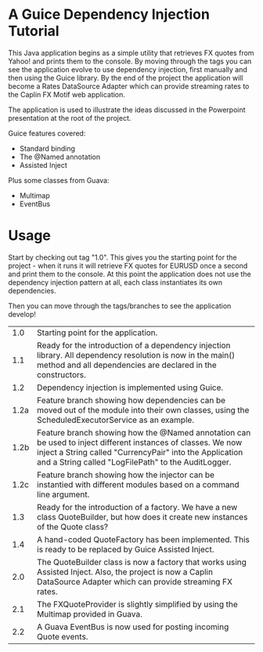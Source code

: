 A Guice Dependency Injection Tutorial
=====================================

This Java application begins as a simple utility that retrieves FX quotes from Yahoo! and prints them to the console. By moving through the tags you can see the application evolve to use dependency injection, first manually and then using the Guice library. By the end of the project the application will become a Rates DataSource Adapter which can provide streaming rates to the Caplin FX Motif web application.

The application is used to illustrate the ideas discussed in the Powerpoint presentation at the root of the project.

Guice features covered:

* Standard binding
* The @Named annotation
* Assisted Inject

Plus some classes from Guava:

* Multimap
* EventBus

Usage
=====

Start by checking out tag "1.0". This gives you the starting point for the project - when it runs it will retrieve FX quotes for EURUSD once a second and print them to the console. At this point the application does not use the dependency injection pattern at all, each class instantiates its own dependencies.

Then you can move through the tags/branches to see the application develop!

<table>
  <tr>
    <td>1.0</td>
    <td>Starting point for the application.</td>
  </tr>
  <tr>
    <td>1.1</td>
    <td>Ready for the introduction of a dependency injection library. All dependency resolution is now in the main() method and all dependencies are declared in the constructors.</td>
  </tr>  
  <tr>
    <td>1.2</td>
    <td>Dependency injection is implemented using Guice.</td>
  </tr>
  <tr>
    <td>1.2a</td>
    <td>Feature branch showing how dependencies can be moved out of the module into their own classes, using the ScheduledExecutorService as an example.</td>
  </tr>
  <tr>
    <td>1.2b</td>
    <td>Feature branch showing how the @Named annotation can be used to inject different instances of classes. We now inject a String called "CurrencyPair" into the Application and a String called "LogFilePath" to the AuditLogger.</td>
  </tr>
  <tr>
    <td>1.2c</td>
    <td>Feature branch showing how the injector can be instantied with different modules based on a command line argument.</td>
  </tr> 
  <tr>
    <td>1.3</td>
    <td>Ready for the introduction of a factory. We have a new class QuoteBuilder, but how does it create new instances of the Quote class?</td>
  </tr>
  <tr>
    <td>1.4</td>
    <td>A hand-coded QuoteFactory has been implemented. This is ready to be replaced by Guice Assisted Inject.</td>
  </tr>
  <tr>
    <td>2.0</td>
    <td>The QuoteBuilder class is now a factory that works using Assisted Inject. Also, the project is now a Caplin DataSource Adapter which can provide streaming FX rates.</td>
  </tr>
  <tr>
    <td>2.1</td>
    <td>The FXQuoteProvider is slightly simplified by using the Multimap provided in Guava.</td>
  </tr>
  <tr>
    <td>2.2</td>
    <td>A Guava EventBus is now used for posting incoming Quote events.</td>
  </tr>  
</table>
